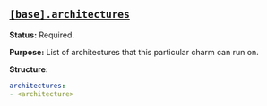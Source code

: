 <a href="#heading--base.architectures"><h2 id="heading--base.architectures">`[base].architectures`</h2></a>

**Status:** Required.

**Purpose:** List of architectures that this particular charm can run on.

**Structure:** 

```yaml
architectures: 
- <architecture>
```
